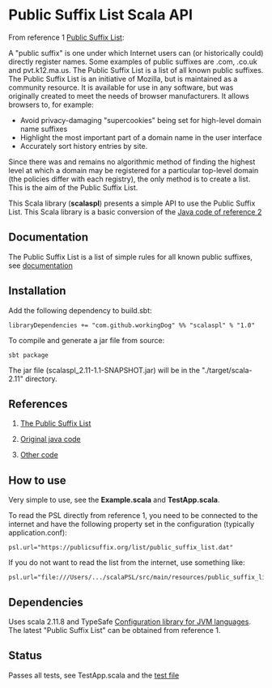 # Public Suffix List Scala API

From reference 1 [Public Suffix List](https://publicsuffix.org/):

A "public suffix" is one under which Internet users can (or historically could) directly register names. 
Some examples of public suffixes are .com, .co.uk and pvt.k12.ma.us. 
The Public Suffix List is a list of all known public suffixes.
The Public Suffix List is an initiative of Mozilla, but is maintained as a community resource. 
It is available for use in any software, but was originally created to meet the needs of browser manufacturers. 
It allows browsers to, for example:

-  Avoid privacy-damaging "supercookies" being set for high-level domain name suffixes
-  Highlight the most important part of a domain name in the user interface
-  Accurately sort history entries by site.

Since there was and remains no algorithmic method of finding the highest level at which a domain 
may be registered for a particular top-level domain (the policies differ with each registry), 
the only method is to create a list. This is the aim of the Public Suffix List.

This Scala library (**scalaspl**) presents a simple API to use the Public Suffix List. 
This Scala library is a basic conversion of the [Java code of reference 2](https://github.com/whois-server-list/public-suffix-list)

## Documentation

The Public Suffix List is a list of simple rules for all known public suffixes, see [documentation](https://publicsuffix.org/)

## Installation

Add the following dependency to build.sbt:

    libraryDependencies += "com.github.workingDog" %% "scalaspl" % "1.0"

To compile and generate a jar file from source:

    sbt package

The jar file (scalaspl_2.11-1.1-SNAPSHOT.jar) will be in the "./target/scala-2.11" directory.

## References

1) [The Public Suffix List](https://publicsuffix.org/)

2) [Original java code](https://github.com/whois-server-list/public-suffix-list)

3) [Other code](https://github.com/wrangr/psl)

## How to use

Very simple to use, see the **Example.scala** and **TestApp.scala**.

To read the PSL directly from reference 1, you need to be connected to the internet and 
have the following property set in the configuration (typically application.conf):
 
    psl.url="https://publicsuffix.org/list/public_suffix_list.dat"

If you do not want to read the list from the internet, use something like:

    psl.url="file:///Users/.../scalaPSL/src/main/resources/public_suffix_list.dat"

## Dependencies

Uses scala 2.11.8 and TypeSafe [Configuration library for JVM languages](https://github.com/typesafehub/config). 
The latest "Public Suffix List" can be obtained from reference 1. 

## Status 

Passes all tests, see TestApp.scala and the [test file](https://raw.githubusercontent.com/publicsuffix/list/master/tests/test_psl.txt)

